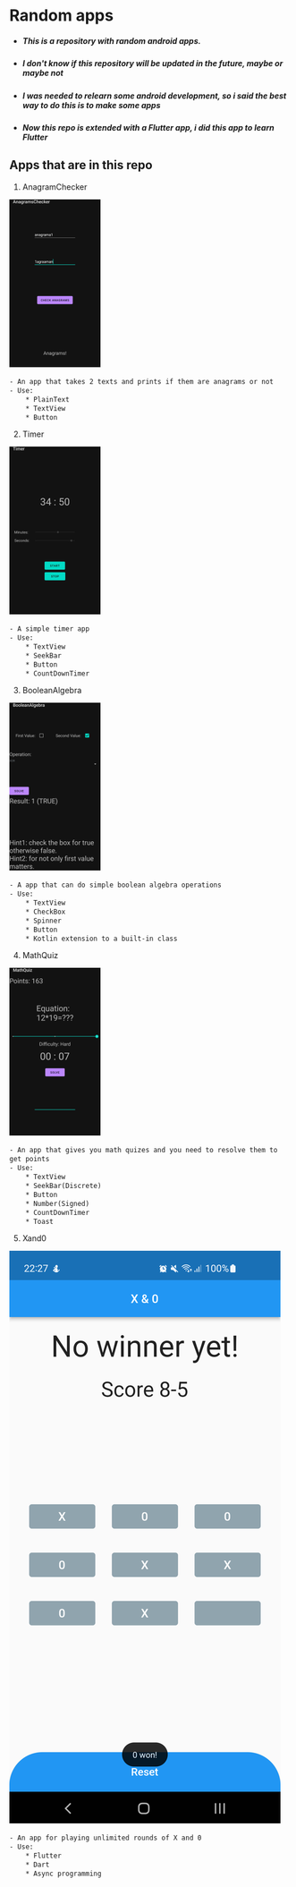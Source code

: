 # Random apps

- ##### This is a repository with random android apps.
- ##### I don't know if this repository will be updated in the future, maybe or maybe not
- ##### I was needed to relearn some android development, so i said the best way to do this is to make some apps
- ##### Now this repo is extended with a Flutter app, i did this app to learn Flutter

## Apps that are in this repo

1. AnagramChecker

![anagrams](images/anagrams_screenshot.png)

    - An app that takes 2 texts and prints if them are anagrams or not
    - Use: 
        * PlainText
        * TextView
        * Button

2. Timer

![timer](images/timer_screenshot.png)

    - A simple timer app
    - Use: 
        * TextView
        * SeekBar
        * Button
        * CountDownTimer

3. BooleanAlgebra

![algebra](images/algebra_screenshot.png)

    - A app that can do simple boolean algebra operations
    - Use: 
        * TextView
        * CheckBox
        * Spinner
        * Button
        * Kotlin extension to a built-in class

4. MathQuiz

![math](images/math_screenshot.png)

    - An app that gives you math quizes and you need to resolve them to get points
    - Use: 
        * TextView
        * SeekBar(Discrete)
        * Button
        * Number(Signed)
        * CountDownTimer
        * Toast

5. Xand0

![xand0](images/xand0_screenshot.png)

    - An app for playing unlimited rounds of X and 0
    - Use:
        * Flutter
        * Dart
        * Async programming
